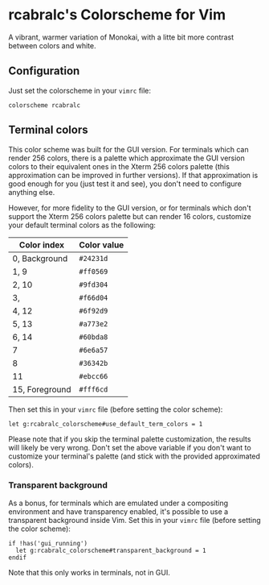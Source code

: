# rcabralc's Colorscheme for Vim

A vibrant, warmer variation of Monokai, with a litte bit more contrast between
colors and white.


## Configuration

Just set the colorscheme in your `vimrc` file:

```
colorscheme rcabralc
```


## Terminal colors

This color scheme was built for the GUI version.  For terminals which can
render 256 colors, there is a palette which approximate the GUI version colors
to their equivalent ones in the Xterm 256 colors palette (this approximation
can be improved in further versions).  If that approximation is good enough
for you (just test it and see), you don't need to configure anything else.

However, for more fidelity to the GUI version, or for terminals which don't
support the Xterm 256 colors palette but can render 16 colors, customize your
default terminal colors as the following:

Color index    | Color value
-------------- | -----------
0, Background  | `#24231d`
1, 9           | `#ff0569`
2, 10          | `#9fd304`
3,             | `#f66d04`
4, 12          | `#6f92d9`
5, 13          | `#a773e2`
6, 14          | `#60bda8`
7              | `#6e6a57`
8              | `#36342b`
11             | `#ebcc66`
15, Foreground | `#fff6cd`

Then set this in your `vimrc` file (before setting the color scheme):

```
let g:rcabralc_colorscheme#use_default_term_colors = 1
```

Please note that if you skip the terminal palette customization, the results
will likely be very wrong.  Don't set the above variable if you don't want to
customize your terminal's palette (and stick with the provided approximated
colors).


### Transparent background

As a bonus, for terminals which are emulated under a compositing environment
and have transparency enabled, it's possible to use a transparent background
inside Vim.  Set this in your `vimrc` file (before setting the color scheme):

```
if !has('gui_running')
  let g:rcabralc_colorscheme#transparent_background = 1
endif
```

Note that this only works in terminals, not in GUI.
